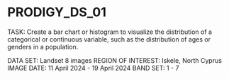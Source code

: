 # PRODIGY_DS_01

TASK: Create a bar chart or histogram to visualize the distribution of a categorical or continuous variable, such as the distribution of ages or genders in a population.

DATA SET: Landset 8 images
REGION OF INTEREST: Iskele, North Cyprus
IMAGE DATE: 11 April 2024 - 19 April 2024
BAND SET: 1 - 7
